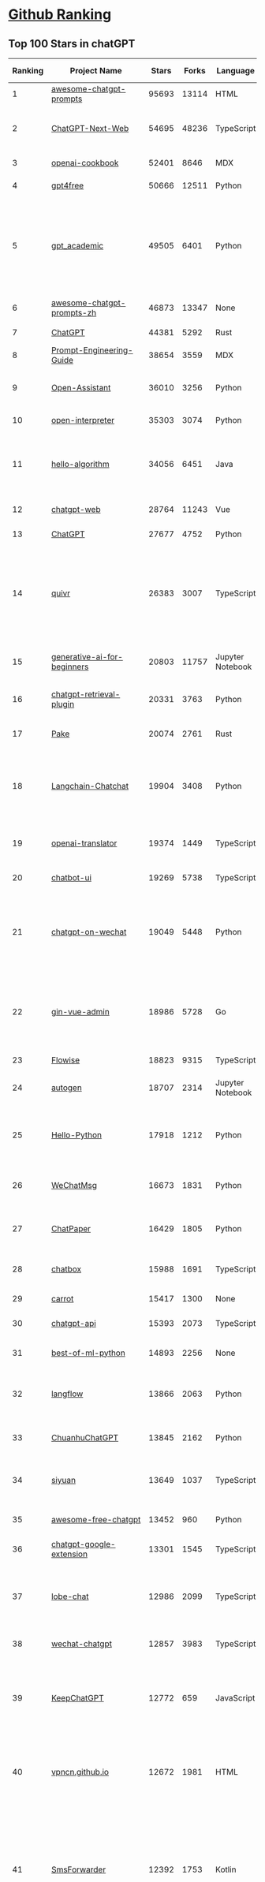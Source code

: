 [Github Ranking](../README.md)
==========

## Top 100 Stars in chatGPT

| Ranking | Project Name | Stars | Forks | Language | Open Issues | Description | Last Commit |
| ------- | ------------ | ----- | ----- | -------- | ----------- | ----------- | ----------- |
| 1 | [awesome-chatgpt-prompts](https://github.com/f/awesome-chatgpt-prompts) | 95693 | 13114 | HTML | 0 | This repo includes ChatGPT prompt curation to use ChatGPT better. | 2023-12-12T06:28:47Z |
| 2 | [ChatGPT-Next-Web](https://github.com/ChatGPTNextWeb/ChatGPT-Next-Web) | 54695 | 48236 | TypeScript | 59 | A well-designed cross-platform ChatGPT UI (Web / PWA / Linux / Win / MacOS). 一键拥有你自己的跨平台 ChatGPT 应用。 | 2023-12-21T07:19:00Z |
| 3 | [openai-cookbook](https://github.com/openai/openai-cookbook) | 52401 | 8646 | MDX | 25 | Examples and guides for using the OpenAI API | 2023-12-22T00:18:24Z |
| 4 | [gpt4free](https://github.com/xtekky/gpt4free) | 50666 | 12511 | Python | 111 | The official gpt4free repository \| various collection of powerful language models | 2023-12-21T13:56:27Z |
| 5 | [gpt_academic](https://github.com/binary-husky/gpt_academic) | 49505 | 6401 | Python | 276 | 为ChatGPT/GLM提供实用化交互界面，特别优化论文阅读/润色/写作体验，模块化设计，支持自定义快捷按钮&函数插件，支持Python和C++等项目剖析&自译解功能，PDF/LaTex论文翻译&总结功能，支持并行问询多种LLM模型，支持chatglm2等本地模型。兼容文心一言, moss, llama2, rwkv, claude2, 通义千问, 书生, 讯飞星火等。 | 2023-12-21T07:11:57Z |
| 6 | [awesome-chatgpt-prompts-zh](https://github.com/PlexPt/awesome-chatgpt-prompts-zh) | 46873 | 13347 | None | 38 | ChatGPT 中文调教指南。各种场景使用指南。学习怎么让它听你的话。 | 2023-12-06T17:31:31Z |
| 7 | [ChatGPT](https://github.com/lencx/ChatGPT) | 44381 | 5292 | Rust | 547 | 🔮 ChatGPT Desktop Application (Mac, Windows and Linux) | 2023-12-20T03:20:35Z |
| 8 | [Prompt-Engineering-Guide](https://github.com/dair-ai/Prompt-Engineering-Guide) | 38654 | 3559 | MDX | 41 | 🐙 Guides, papers, lecture, notebooks and resources for prompt engineering | 2023-12-22T02:51:57Z |
| 9 | [Open-Assistant](https://github.com/LAION-AI/Open-Assistant) | 36010 | 3256 | Python | 223 | OpenAssistant is a chat-based assistant that understands tasks, can interact with third-party systems, and retrieve information dynamically to do so. | 2023-12-05T08:06:59Z |
| 10 | [open-interpreter](https://github.com/KillianLucas/open-interpreter) | 35303 | 3074 | Python | 128 | OpenAI's Code Interpreter in your terminal, running locally | 2023-12-22T02:38:53Z |
| 11 | [hello-algorithm](https://github.com/geekxh/hello-algorithm) | 34056 | 6451 | Java | 9 | 🌍 针对小白的算法训练 \| 包括四部分：①.大厂面经 ②.力扣图解  ③.千本开源电子书 ④.百张技术思维导图（项目花了上百小时，希望可以点 star 支持，🌹感谢~）推荐免费ChatGPT使用网站 | 2023-06-13T04:13:17Z |
| 12 | [chatgpt-web](https://github.com/Chanzhaoyu/chatgpt-web) | 28764 | 11243 | Vue | 9 | 用 Express 和  Vue3 搭建的 ChatGPT 演示网页 | 2023-12-11T02:59:09Z |
| 13 | [ChatGPT](https://github.com/acheong08/ChatGPT) | 27677 | 4752 | Python | 11 | Reverse engineered ChatGPT API | 2023-08-02T06:02:10Z |
| 14 | [quivr](https://github.com/StanGirard/quivr) | 26383 | 3007 | TypeScript | 85 | Your GenAI Second Brain 🧠  A personal productivity assistant (RAG) ⚡️🤖 Chat with your docs (PDF, CSV, ...)  & apps using Langchain, GPT 3.5 / 4 turbo, Private, Anthropic, VertexAI, Ollama, LLMs, that you can share with users !  Local & Private alternative to OpenAI GPTs & ChatGPT powered by retrieval-augmented generation  | 2023-12-19T09:00:10Z |
| 15 | [generative-ai-for-beginners](https://github.com/microsoft/generative-ai-for-beginners) | 20803 | 11757 | Jupyter Notebook | 12 | 12 Lessons, Get Started Building with Generative AI  🔗 https://microsoft.github.io/generative-ai-for-beginners/ | 2023-12-21T15:30:44Z |
| 16 | [chatgpt-retrieval-plugin](https://github.com/openai/chatgpt-retrieval-plugin) | 20331 | 3763 | Python | 135 | The ChatGPT Retrieval Plugin lets you easily find personal or work documents by asking questions in natural language. | 2023-12-15T21:51:42Z |
| 17 | [Pake](https://github.com/tw93/Pake) | 20074 | 2761 | Rust | 4 | 🤱🏻 Turn any webpage into a desktop app with Rust.  🤱🏻 利用 Rust 轻松构建轻量级多端桌面应用 | 2023-12-18T13:53:17Z |
| 18 | [Langchain-Chatchat](https://github.com/chatchat-space/Langchain-Chatchat) | 19904 | 3408 | Python | 55 | Langchain-Chatchat（原Langchain-ChatGLM）基于 Langchain 与 ChatGLM 等语言模型的本地知识库问答 \| Langchain-Chatchat (formerly langchain-ChatGLM), local knowledge based LLM (like ChatGLM) QA app with langchain  | 2023-12-22T02:17:16Z |
| 19 | [openai-translator](https://github.com/openai-translator/openai-translator) | 19374 | 1449 | TypeScript | 317 | 基于 ChatGPT API 的划词翻译浏览器插件和跨平台桌面端应用    -    Browser extension and cross-platform desktop application for translation based on ChatGPT API. | 2023-12-21T02:59:27Z |
| 20 | [chatbot-ui](https://github.com/mckaywrigley/chatbot-ui) | 19269 | 5738 | TypeScript | 358 | An open source ChatGPT UI. | 2023-12-18T03:11:16Z |
| 21 | [chatgpt-on-wechat](https://github.com/zhayujie/chatgpt-on-wechat) | 19049 | 5448 | Python | 230 | 基于大模型搭建的微信聊天机器人，同时支持微信、企业微信、公众号、飞书接入，可选择GPT3.5/GPT4.0/Claude/文心一言/讯飞星火/通义千问/Gemini/LinkAI，能处理文本、语音和图片，访问操作系统和互联网，支持基于自有知识库进行定制企业智能客服。 | 2023-12-19T03:47:49Z |
| 22 | [gin-vue-admin](https://github.com/flipped-aurora/gin-vue-admin) | 18986 | 5728 | Go | 31 | 基于vite+vue3+gin搭建的开发基础平台（支持TS,JS混用），集成jwt鉴权，权限管理，动态路由，显隐可控组件，分页封装，多点登录拦截，资源权限，上传下载，代码生成器，表单生成器,chatGPT自动查表等开发必备功能。 | 2023-12-22T02:40:28Z |
| 23 | [Flowise](https://github.com/FlowiseAI/Flowise) | 18823 | 9315 | TypeScript | 257 | Drag & drop UI to build your customized LLM flow | 2023-12-22T02:09:46Z |
| 24 | [autogen](https://github.com/microsoft/autogen) | 18707 | 2314 | Jupyter Notebook | 285 | Enable Next-Gen Large Language Model Applications. Join our Discord: https://discord.gg/pAbnFJrkgZ | 2023-12-22T01:22:39Z |
| 25 | [Hello-Python](https://github.com/mouredev/Hello-Python) | 17918 | 1212 | Python | 11 | Curso para aprender el lenguaje de programación Python desde cero y para principiantes. 75 clases, 37 horas en vídeo, código, proyectos y grupo de chat. Fundamentos, frontend, backend, testing, IA... | 2023-12-15T14:28:28Z |
| 26 | [WeChatMsg](https://github.com/LC044/WeChatMsg) | 16673 | 1831 | Python | 28 | 提取微信聊天记录，将其导出成HTML、Word、CSV文档永久保存，对聊天记录进行分析生成年度聊天报告 | 2023-12-21T14:32:01Z |
| 27 | [ChatPaper](https://github.com/kaixindelele/ChatPaper) | 16429 | 1805 | Python | 61 | Use ChatGPT to summarize the arXiv papers. 全流程加速科研，利用chatgpt进行论文全文总结+专业翻译+润色+审稿+审稿回复 | 2023-10-29T18:07:28Z |
| 28 | [chatbox](https://github.com/Bin-Huang/chatbox) | 15988 | 1691 | TypeScript | 224 | Chatbox is a desktop client for ChatGPT, Claude and other LLMs, available on Windows, Mac, Linux | 2023-12-12T14:50:53Z |
| 29 | [carrot](https://github.com/xx025/carrot) | 15417 | 1300 | None | 1 | Free ChatGPT Site List 这儿为你准备了众多免费好用的ChatGPT镜像站点 | 2023-12-21T02:08:58Z |
| 30 | [chatgpt-api](https://github.com/transitive-bullshit/chatgpt-api) | 15393 | 2073 | TypeScript | 60 | Node.js client for the official ChatGPT API. 🔥 | 2023-12-05T23:24:28Z |
| 31 | [best-of-ml-python](https://github.com/ml-tooling/best-of-ml-python) | 14893 | 2256 | None | 18 | 🏆 A ranked list of awesome machine learning Python libraries. Updated weekly. | 2023-12-21T15:57:57Z |
| 32 | [langflow](https://github.com/logspace-ai/langflow) | 13866 | 2063 | Python | 51 | ⛓️ Langflow is a UI for LangChain, designed with react-flow to provide an effortless way to experiment and prototype flows. | 2023-12-21T19:04:37Z |
| 33 | [ChuanhuChatGPT](https://github.com/GaiZhenbiao/ChuanhuChatGPT) | 13845 | 2162 | Python | 80 | GUI for ChatGPT API and many LLMs. Supports agents, file-based QA, GPT finetuning and query with web search. All with a neat UI. | 2023-12-21T06:47:52Z |
| 34 | [siyuan](https://github.com/siyuan-note/siyuan) | 13649 | 1037 | TypeScript | 70 | A privacy-first, self-hosted, fully open source personal knowledge management software, written in typescript and golang. | 2023-12-22T02:55:03Z |
| 35 | [awesome-free-chatgpt](https://github.com/LiLittleCat/awesome-free-chatgpt) | 13452 | 960 | Python | 5 | 🆓免费的 ChatGPT 镜像网站列表，持续更新。List of free ChatGPT mirror sites, continuously updated.  | 2023-12-20T08:29:20Z |
| 36 | [chatgpt-google-extension](https://github.com/wong2/chatgpt-google-extension) | 13301 | 1545 | TypeScript | 92 | This project is deprecated. Check my new project ChatHub: | 2023-10-25T09:48:26Z |
| 37 | [lobe-chat](https://github.com/lobehub/lobe-chat) | 12986 | 2099 | TypeScript | 93 | 🤖 Lobe Chat - an open-source, high-performance chatbot framework that supports speech synthesis, multimodal, and extensible Function Call plugin system. Supports one-click free deployment of your private ChatGPT/LLM web application. | 2023-12-22T03:19:01Z |
| 38 | [wechat-chatgpt](https://github.com/fuergaosi233/wechat-chatgpt) | 12857 | 3983 | TypeScript | 53 | Use ChatGPT On Wechat via wechaty | 2023-05-05T20:16:17Z |
| 39 | [KeepChatGPT](https://github.com/xcanwin/KeepChatGPT) | 12772 | 659 | JavaScript | 115 | 这是一款提高ChatGPT的数据安全能力和效率的插件。并且免费共享大量创新功能，如：自动刷新、保持活跃、数据安全、取消审计、克隆对话、言无不尽、净化页面、展示大屏、展示全屏、拦截跟踪、日新月异等。让我们的AI体验无比安全、顺畅、丝滑、高效、简洁。 | 2023-11-28T03:04:21Z |
| 40 | [vpncn.github.io](https://github.com/vpncn/vpncn.github.io) | 12672 | 1981 | HTML | 0 | 2023中国翻墙软件VPN推荐以及科学上网避坑，稳定好用。对比SSR机场、蓝灯、V2ray、老王VPN、VPS搭建梯子等科学上网与翻墙软件，中国最新科学上网翻墙梯子VPN下载推荐，访问Chatgpt。 | 2023-12-09T15:23:03Z |
| 41 | [SmsForwarder](https://github.com/pppscn/SmsForwarder) | 12392 | 1753 | Kotlin | 10 | 短信转发器——监控Android手机短信、来电、APP通知，并根据指定规则转发到其他手机：钉钉群自定义机器人、钉钉企业内机器人、企业微信群机器人、飞书机器人、企业微信应用消息、邮箱、bark、webhook、Telegram机器人、Server酱、PushPlus、手机短信等。包括主动控制服务端与客户端，让你轻松远程发短信、查短信、查通话、查话簿、查电量等。（V3.0 新增）PS.这个APK主要是学习与自用，如有BUG请提ISSUE，同时欢迎大家提PR指正 | 2023-12-12T05:42:07Z |
| 42 | [ChatALL](https://github.com/sunner/ChatALL) | 12197 | 1764 | JavaScript | 119 |  Concurrently chat with ChatGPT, Bing Chat, Bard, Alpaca, Vicuna, Claude, ChatGLM, MOSS, 讯飞星火, 文心一言 and more, discover the best answers | 2023-12-17T12:43:07Z |
| 43 | [haystack](https://github.com/deepset-ai/haystack) | 12029 | 1510 | Python | 336 | :mag: LLM orchestration framework to build customizable, production-ready LLM applications. Connect components (models, vector DBs, file converters) to pipelines or agents that can interact with your data. With advanced retrieval methods, it's best suited for building RAG, question answering, semantic search or conversational agent chatbots. | 2023-12-21T17:15:45Z |
| 44 | [LLaVA](https://github.com/haotian-liu/LLaVA) | 11797 | 1208 | Python | 428 | [NeurIPS'23 Oral] Visual Instruction Tuning: LLaVA (Large Language-and-Vision Assistant) built towards GPT-4V level capabilities. | 2023-12-16T22:13:22Z |
| 45 | [MOSS](https://github.com/OpenLMLab/MOSS) | 11687 | 1148 | Python | 230 | An open-source tool-augmented conversational language model from Fudan University | 2023-09-08T08:51:08Z |
| 46 | [botpress](https://github.com/botpress/botpress) | 11430 | 1642 | TypeScript | 2 | The open-source hub to build & deploy GPT/LLM Agents ⚡️ | 2023-12-21T22:19:01Z |
| 47 | [chatgpt-mirai-qq-bot](https://github.com/lss233/chatgpt-mirai-qq-bot) | 10709 | 1359 | Python | 286 | 🚀 一键部署！真正的 AI 聊天机器人！支持ChatGPT、文心一言、讯飞星火、Bing、Bard、ChatGLM、POE，多账号，人设调教，虚拟女仆、图片渲染、语音发送 \| 支持 QQ、Telegram、Discord、微信 等平台 | 2023-11-22T03:13:33Z |
| 48 | [RWKV-LM](https://github.com/BlinkDL/RWKV-LM) | 10529 | 737 | Python | 41 | RWKV is an RNN with transformer-level LLM performance. It can be directly trained like a GPT (parallelizable). So it's combining the best of RNN and transformer - great performance, fast inference, saves VRAM, fast training, "infinite" ctx_len, and free sentence embedding. | 2023-12-19T12:51:50Z |
| 49 | [Chat2DB](https://github.com/chat2db/Chat2DB) | 10268 | 1292 | Java | 252 | 🔥 🔥 🔥 An intelligent and versatile general-purpose SQL client and reporting tool for databases which integrates ChatGPT capabilities.(智能的通用数据库SQL客户端和报表工具) | 2023-12-21T07:38:15Z |
| 50 | [GPT_API_free](https://github.com/chatanywhere/GPT_API_free) | 10138 | 855 | Python | 7 | Free ChatGPT API Key，免费ChatGPT API，支持GPT4 API（免费），ChatGPT国内可用免费转发API，直连无需代理。可以搭配ChatBox等软件/插件使用，极大降低接口使用成本。国内即可无限制畅快聊天。 | 2023-12-20T12:49:09Z |
| 51 | [FinGPT](https://github.com/AI4Finance-Foundation/FinGPT) | 9942 | 2114 | Jupyter Notebook | 52 | Data-Centric FinGPT.  Open-source for open finance!  Revolutionize 🔥    We release the trained model on HuggingFace. | 2023-12-18T09:09:15Z |
| 52 | [novel](https://github.com/steven-tey/novel) | 9685 | 911 | TypeScript | 69 | Notion-style WYSIWYG editor with AI-powered autocompletion. | 2023-12-21T04:21:53Z |
| 53 | [llama-gpt](https://github.com/getumbrel/llama-gpt) | 9670 | 610 | TypeScript | 66 | A self-hosted, offline, ChatGPT-like chatbot. Powered by Llama 2. 100% private, with no data leaving your device. New: Code Llama support! | 2023-12-18T11:46:57Z |
| 54 | [BingGPT](https://github.com/dice2o/BingGPT) | 9318 | 717 | JavaScript | 235 | Desktop application of new Bing's AI-powered chat (Windows, macOS and Linux) | 2023-12-13T08:39:07Z |
| 55 | [chatGPTBox](https://github.com/josStorer/chatGPTBox) | 9139 | 665 | JavaScript | 203 | Integrating ChatGPT into your browser deeply, everything you need is here | 2023-12-21T05:26:55Z |
| 56 | [h2ogpt](https://github.com/h2oai/h2ogpt) | 9123 | 1113 | Python | 222 | Private Q&A and summarization of documents+images or chat with local GPT, 100% private, Apache 2.0. Supports Mixtral, llama.cpp, and more. Demo: https://gpt.h2o.ai/ https://codellama.h2o.ai/ | 2023-12-22T03:07:27Z |
| 57 | [awesome-chatgpt-zh](https://github.com/yzfly/awesome-chatgpt-zh) | 9016 | 781 | Python | 2 | ChatGPT 中文指南🔥，ChatGPT 中文调教指南，指令指南，应用开发指南，精选资源清单，更好的使用 chatGPT 让你的生产力 up up up! 🚀 | 2023-12-18T13:02:54Z |
| 58 | [ChatRWKV](https://github.com/BlinkDL/ChatRWKV) | 8987 | 670 | Python | 20 | ChatRWKV is like ChatGPT but powered by RWKV (100% RNN) language model, and open source. | 2023-12-14T11:03:07Z |
| 59 | [gorilla](https://github.com/ShishirPatil/gorilla) | 8776 | 675 | Python | 35 | Gorilla: An API store for LLMs | 2023-11-29T19:03:30Z |
| 60 | [hamulete](https://github.com/hoochanlon/hamulete) | 8595 | 1877 | Jupyter Notebook | 0 | 🏔️国立台湾大学、新加坡国立大学、早稻田大学、东京大学，中央研究院（台湾）以及中国重点高校及科研机构，社科、经济、数学、博弈论、哲学、系统工程类学术论文等知识库。 | 2023-12-11T12:14:57Z |
| 61 | [leedl-tutorial](https://github.com/datawhalechina/leedl-tutorial) | 8545 | 2399 | Jupyter Notebook | 3 | 《李宏毅深度学习教程》，PDF下载地址：https://github.com/datawhalechina/leedl-tutorial/releases | 2023-12-02T09:00:56Z |
| 62 | [go-proxy-bingai](https://github.com/adams549659584/go-proxy-bingai) | 8409 | 8686 | HTML | 221 | 用 Vue3 和 Go 搭建的微软 New Bing 演示站点，拥有一致的 UI 体验，支持 ChatGPT 提示词，国内可用。 | 2023-11-20T12:53:37Z |
| 63 | [EdgeGPT](https://github.com/acheong08/EdgeGPT) | 8062 | 948 | Python | 37 | Reverse engineered API of Microsoft's Bing Chat AI | 2023-08-03T13:37:26Z |
| 64 | [web-llm](https://github.com/mlc-ai/web-llm) | 8045 | 482 | TypeScript | 45 | Bringing large-language models and chat to web browsers. Everything runs inside the browser with no server support. | 2023-12-21T18:10:44Z |
| 65 | [awesome-chatgpt](https://github.com/humanloop/awesome-chatgpt) | 8023 | 517 | None | 23 | Curated list of awesome tools, demos, docs for ChatGPT and GPT-3 | 2023-12-15T09:15:51Z |
| 66 | [chatgpt-demo](https://github.com/anse-app/chatgpt-demo) | 7736 | 3878 | TypeScript | 38 | Minimal web UI for ChatGPT.  | 2023-11-21T15:30:49Z |
| 67 | [LMFlow](https://github.com/OptimalScale/LMFlow) | 7528 | 1074 | Python | 23 | An Extensible Toolkit for Finetuning and Inference of Large Foundation Models. Large Models for All. | 2023-12-09T10:26:43Z |
| 68 | [PaLM-rlhf-pytorch](https://github.com/lucidrains/PaLM-rlhf-pytorch) | 7458 | 645 | Python | 12 | Implementation of RLHF (Reinforcement Learning with Human Feedback) on top of the PaLM architecture. Basically ChatGPT but with PaLM | 2023-07-27T12:05:48Z |
| 69 | [go-openai](https://github.com/sashabaranov/go-openai) | 7347 | 1087 | Go | 57 | OpenAI ChatGPT, GPT-3, GPT-4, DALL·E, Whisper API wrapper for Go | 2023-12-21T10:16:11Z |
| 70 | [one-api](https://github.com/songquanpeng/one-api) | 7331 | 1856 | Go | 242 | OpenAI 接口管理 & 分发系统，支持 Azure、Anthropic Claude、Google PaLM 2 & Gemini、智谱 ChatGLM、百度文心一言、讯飞星火认知、阿里通义千问、360 智脑以及腾讯混元，可用于二次分发管理 key，仅单可执行文件，已打包好 Docker 镜像，一键部署，开箱即用. OpenAI key management & redistribution system, using a single API for all LLMs, and features an English UI. | 2023-12-21T20:07:24Z |
| 71 | [deploy](https://github.com/pandora-next/deploy) | 7183 | 1425 | PHP | 5 | Pandora Cloud + Pandora Server + Shared Chat + BackendAPI Proxy + Chat2API + Signup Free = PandoraNext. New GPTs(Gizmo) UI, All in one! | 2023-12-20T05:03:45Z |
| 72 | [LLMSurvey](https://github.com/RUCAIBox/LLMSurvey) | 6967 | 558 | Python | 10 | The official GitHub page for the survey paper "A Survey of Large Language Models". | 2023-11-27T03:57:12Z |
| 73 | [gpt4free-ts](https://github.com/xiangsx/gpt4free-ts) | 6951 | 1480 | TypeScript | 45 | Providing a free OpenAI GPT-4 API !   This is a replication project for the typescript version of xtekky/gpt4free | 2023-11-28T06:44:25Z |
| 74 | [promptflow](https://github.com/microsoft/promptflow) | 6929 | 491 | Python | 45 | Build high-quality LLM apps - from prototyping, testing to production deployment and monitoring. | 2023-12-22T03:18:30Z |
| 75 | [shell_gpt](https://github.com/TheR1D/shell_gpt) | 6819 | 545 | Python | 14 | A command-line productivity tool powered by GPT-3 and GPT-4, will help you accomplish your tasks faster and more efficiently. | 2023-12-22T00:50:46Z |
| 76 | [BetterChatGPT](https://github.com/ztjhz/BetterChatGPT) | 6751 | 2335 | TypeScript | 160 | An amazing UI for OpenAI's ChatGPT (Website + Windows + MacOS + Linux) | 2023-11-26T07:25:20Z |
| 77 | [yao](https://github.com/YaoApp/yao) | 6608 | 604 | Go | 72 | :rocket: A performance app engine to create web services and applications in minutes.Suitable for AI, IoT, Industrial Internet, Connected Vehicles, DevOps, Energy, Finance and many other use-cases. | 2023-12-20T15:28:27Z |
| 78 | [chatgpt-advanced](https://github.com/interstellard/chatgpt-advanced) | 6206 | 792 | TypeScript | 79 | WebChatGPT: A browser extension that augments your ChatGPT prompts with web results. | 2023-11-27T18:28:41Z |
| 79 | [embedchain](https://github.com/embedchain/embedchain) | 6190 | 1112 | Python | 115 | The Open Source RAG framework | 2023-12-22T00:22:07Z |
| 80 | [anything-llm](https://github.com/Mintplex-Labs/anything-llm) | 6037 | 672 | JavaScript | 17 | Open-source ChatGPT experience for both open and closed source LLMs, embedders, and vector databases. Unlimited documents, messages, and concurrent users with permission management in one app. | 2023-12-22T02:23:55Z |
| 81 | [LangChain-Chinese-Getting-Started-Guide](https://github.com/liaokongVFX/LangChain-Chinese-Getting-Started-Guide) | 6031 | 486 | None | 13 | LangChain 的中文入门教程 | 2023-07-07T09:52:46Z |
| 82 | [chatgpt_system_prompt](https://github.com/LouisShark/chatgpt_system_prompt) | 6003 | 1148 | Python | 0 | collect agent's system prompt and share some prompt inject knowledge | 2023-12-20T06:26:00Z |
| 83 | [chatgpt-mac](https://github.com/vincelwt/chatgpt-mac) | 5997 | 493 | JavaScript | 70 | ChatGPT for Mac, living in your menubar. | 2023-10-23T09:53:08Z |
| 84 | [CopilotForXcode](https://github.com/intitni/CopilotForXcode) | 5924 | 276 | Swift | 20 | The missing GitHub Copilot, Codeium and ChatGPT Xcode Source Editor Extension | 2023-12-20T09:21:25Z |
| 85 | [ChatGPT-AutoExpert](https://github.com/spdustin/ChatGPT-AutoExpert) | 5911 | 391 | JavaScript | 0 | 🚀🧠💬 Supercharged Custom Instructions for ChatGPT (non-coding) and ChatGPT Advanced Data Analysis (coding).  | 2023-12-18T15:49:19Z |
| 86 | [GPTCache](https://github.com/zilliztech/GPTCache) | 5779 | 402 | Python | 39 | Semantic cache for LLMs. Fully integrated with LangChain and llama_index.  | 2023-11-28T02:09:09Z |
| 87 | [continue](https://github.com/continuedev/continue) | 5698 | 270 | Python | 84 | ⏩ Continue is an open-source autopilot for VS Code and JetBrains—the easiest way to code with any LLM | 2023-12-21T20:22:07Z |
| 88 | [aider](https://github.com/paul-gauthier/aider) | 5585 | 719 | Python | 55 | aider is AI pair programming in your terminal | 2023-12-21T20:47:33Z |
| 89 | [freegpt-webui](https://github.com/ramonvc/freegpt-webui) | 5550 | 1642 | Python | 85 | GPT 3.5/4 with a Chat Web UI. No API key required. | 2023-09-26T21:09:16Z |
| 90 | [ChatGPT-Shortcut](https://github.com/rockbenben/ChatGPT-Shortcut) | 5480 | 654 | TypeScript | 1 | 🚀💪Maximize your efficiency and productivity, support for English,中文,Español,العربية. 让生产力加倍的AI快捷指令。更有效地定制、保存和分享自己的提示词。在提示词分享社区中，轻松找到适用于不同场景的指令。 | 2023-12-21T13:17:32Z |
| 91 | [Baichuan-7B](https://github.com/baichuan-inc/Baichuan-7B) | 5457 | 542 | Python | 79 | A large-scale 7B pretraining language model developed by BaiChuan-Inc. | 2023-09-30T08:38:56Z |
| 92 | [awesome-chatgpt-api](https://github.com/reorx/awesome-chatgpt-api) | 5383 | 346 | Python | 2 | Curated list of apps and tools that not only use the new ChatGPT API, but also allow users to configure their own API keys, enabling free and on-demand usage of their own quota. | 2023-10-25T04:15:09Z |
| 93 | [wukong-robot](https://github.com/wzpan/wukong-robot) | 5323 | 1229 | Python | 32 | 🤖 wukong-robot 是一个简单、灵活、优雅的中文语音对话机器人/智能音箱项目，支持ChatGPT多轮对话能力，还可能是首个支持脑机交互的开源智能音箱项目。 | 2023-11-28T07:02:22Z |
| 94 | [ChatGPT-Midjourney](https://github.com/Licoy/ChatGPT-Midjourney) | 5311 | 1957 | TypeScript | 8 | 🍭 一键拥有你自己的 ChatGPT+Midjourney 网页服务 \| Own your own ChatGPT+Midjourney web service with one click | 2023-12-16T03:03:39Z |
| 95 | [bob-plugin-openai-translator](https://github.com/openai-translator/bob-plugin-openai-translator) | 5233 | 228 | JavaScript | 4 | 基于 ChatGPT API 的文本翻译、文本润色、语法纠错 Bob 插件，让我们一起迎接不需要巴别塔的新时代！Licensed under CC BY-NC-SA 4.0 | 2023-12-01T09:27:05Z |
| 96 | [feishu-openai](https://github.com/ConnectAI-E/feishu-openai) | 5094 | 891 | Go | 77 | 🎒 飞书  ×（GPT-4 + GPT-4V + DALL·E-3 + Whisper）=  飞一般的工作体验  🚀 语音对话、角色扮演、多话题讨论、图片创作、表格分析、文档导出 🚀 | 2023-11-26T08:17:33Z |
| 97 | [rags](https://github.com/run-llama/rags) | 5074 | 613 | Python | 19 | Build ChatGPT over your data, all with natural language | 2023-12-16T11:48:35Z |
| 98 | [chatgpt-vscode](https://github.com/mpociot/chatgpt-vscode) | 4916 | 361 | TypeScript | 44 | A VSCode extension that allows you to use ChatGPT | 2023-09-29T18:27:16Z |
| 99 | [Learning-Prompt](https://github.com/thinkingjimmy/Learning-Prompt) | 4901 | 393 | CSS | 12 | Free prompt engineering online course. ChatGPT and Midjourney tutorials are now included! | 2023-09-17T02:06:16Z |
| 100 | [next-enterprise](https://github.com/Blazity/next-enterprise) | 4852 | 928 | TypeScript | 2 | 💼 An enterprise-grade Next.js boilerplate for high-performance, maintainable apps. Packed with features like Tailwind CSS, TypeScript, ESLint, Prettier, testing tools, and more to accelerate your development. | 2023-12-11T23:23:00Z |

